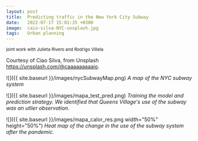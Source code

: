 ```yaml
---
layout: post
title:  Predicting traffic in the New York City Subway
date:   2022-07-17 15:01:35 +0300
image:  caio-silva-NYC-unsplash.jpg
tags:   Urban planning
---
```

<small>joint work with Julieta Rivero and Rodrigo Villela</small>

Courtesy of Ciao Silva, from Unsplash https://unsplash.com/@caaaaaaaaaio.

![]({{ site.baseurl }}/images/nycSubwayMap.png)
*A map of the NYC subway system*



![]({{ site.baseurl }}/images/mapa_test_pred.png)
*Training the model and prediction strategy. We identified that Queens Village's use of the subway was an utlier observation.*




![]({{ site.baseurl }}/images/mapa_calor_res.png width="50%" height="50%")
*Heat map of the change in the use of the subway system after the pandemic.*